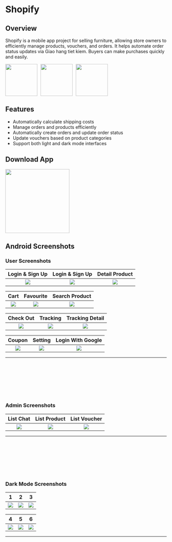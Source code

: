 # Shopify

## Overview

Shopify is a mobile app project for selling furniture, allowing store owners to efficiently manage products, vouchers, and orders. It helps automate order status updates via Giao hang tiet kiem. Buyers can make purchases quickly and easily.
<div style="display: flex; align-items: center; gap: 10px;">
    <img src="https://inkythuatso.com/uploads/thumbnails/800/2023/05/logo-ghtk-slogan-27-15-24-03.jpg" height="100">
    <img src="https://i.ytimg.com/vi/rAcWLPQIL38/maxresdefault.jpg" height="100">
    <img src="https://encrypted-tbn0.gstatic.com/images?q=tbn:ANd9GcT2T5AgxcntDbWFIvCg0cr4mgeNYOuZeBeWgQ&s" height="100">

</div>

## Features

- Automatically calculate shipping costs
- Manage orders and products efficiently
-  Automatically create orders and update order status
-  Update vouchers based on product categories
- Support both light and dark mode interfaces

## Download App

<a href="https://github.com/DangCaoHau2004/ecommerce-shopify/releases/download/v1.0.0/app-release.apk">
  <img src="https://playerzon.com/asset/download.png" width="200"/>
</a>


## Android Screenshots
### User Screenshots

  Login & Sign Up                 |   Login & Sign Up        |  Detail Product
:-------------------------:|:-------------------------:|:-------------------------:
![](https://github.com/DangCaoHau2004/ecommerce-shopify/blob/master/snapshots/1.jpg?raw=true)|![](https://github.com/DangCaoHau2004/ecommerce-shopify/blob/master/snapshots/2.jpg?raw=true)|![](https://github.com/DangCaoHau2004/ecommerce-shopify/blob/master/snapshots/3.jpg?raw=true)

  Cart                 |   Favourite        |  Search Product
:-------------------------:|:-------------------------:|:-------------------------:
![](https://github.com/DangCaoHau2004/ecommerce-shopify/blob/master/snapshots/4.jpg?raw=true)|![](https://github.com/DangCaoHau2004/ecommerce-shopify/blob/master/snapshots/5.jpg?raw=true)|![](https://github.com/DangCaoHau2004/ecommerce-shopify/blob/master/snapshots/7.jpg?raw=true)

  Check Out                 |   Tracking        |  Tracking Detail
:-------------------------:|:-------------------------:|:-------------------------:
![](https://github.com/DangCaoHau2004/ecommerce-shopify/blob/master/snapshots/8.jpg?raw=true)|![](https://github.com/DangCaoHau2004/ecommerce-shopify/blob/master/snapshots/9.jpg?raw=true)|![](https://github.com/DangCaoHau2004/ecommerce-shopify/blob/master/snapshots/10.jpg?raw=true)

  Coupon                 |   Setting        |  Login With Google
:-------------------------:|:-------------------------:|:-------------------------:
![](https://github.com/DangCaoHau2004/ecommerce-shopify/blob/master/snapshots/11.jpg?raw=true)|![](https://github.com/DangCaoHau2004/ecommerce-shopify/blob/master/snapshots/12.jpg?raw=true)|![](https://github.com/DangCaoHau2004/ecommerce-shopify/blob/master/snapshots/24.jpg?raw=true)

---
<br><br>
<br><br>
<br><br>
### Admin Screenshots
  List Chat                 |   List Product        |  List Voucher
:-------------------------:|:-------------------------:|:-------------------------:
![](https://github.com/DangCaoHau2004/ecommerce-shopify/blob/master/snapshots/13.jpg?raw=true)|![](https://github.com/DangCaoHau2004/ecommerce-shopify/blob/master/snapshots/14.jpg?raw=true)|![](https://github.com/DangCaoHau2004/ecommerce-shopify/blob/master/snapshots/16.jpg?raw=true)

---
<br><br>
<br><br>
<br><br>
### Dark Mode Screenshots
  1                 |   2        |  3
:-------------------------:|:-------------------------:|:-------------------------:
![](https://github.com/DangCaoHau2004/ecommerce-shopify/blob/master/snapshots/18.jpg?raw=true)|![](https://github.com/DangCaoHau2004/ecommerce-shopify/blob/master/snapshots/19.jpg?raw=true)|![](https://github.com/DangCaoHau2004/ecommerce-shopify/blob/master/snapshots/20.jpg?raw=true)

  4                 |   5        |  6
:-------------------------:|:-------------------------:|:-------------------------:
![](https://github.com/DangCaoHau2004/ecommerce-shopify/blob/master/snapshots/21.jpg?raw=true)|![](https://github.com/DangCaoHau2004/ecommerce-shopify/blob/master/snapshots/22.jpg?raw=true)|![](https://github.com/DangCaoHau2004/ecommerce-shopify/blob/master/snapshots/23.jpg?raw=true)
---
